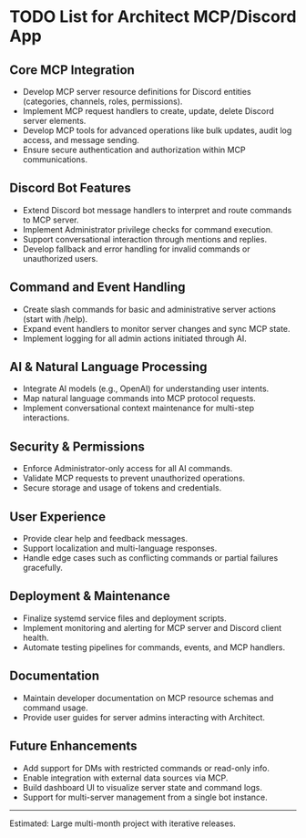 # TODO List for Architect MCP/Discord App

## Core MCP Integration
- Develop MCP server resource definitions for Discord entities (categories, channels, roles, permissions).
- Implement MCP request handlers to create, update, delete Discord server elements.
- Develop MCP tools for advanced operations like bulk updates, audit log access, and message sending.
- Ensure secure authentication and authorization within MCP communications.

## Discord Bot Features
- Extend Discord bot message handlers to interpret and route commands to MCP server.
- Implement Administrator privilege checks for command execution.
- Support conversational interaction through mentions and replies.
- Develop fallback and error handling for invalid commands or unauthorized users.

## Command and Event Handling
- Create slash commands for basic and administrative server actions (start with /help).
- Expand event handlers to monitor server changes and sync MCP state.
- Implement logging for all admin actions initiated through AI.

## AI & Natural Language Processing
- Integrate AI models (e.g., OpenAI) for understanding user intents.
- Map natural language commands into MCP protocol requests.
- Implement conversational context maintenance for multi-step interactions.

## Security & Permissions
- Enforce Administrator-only access for all AI commands.
- Validate MCP requests to prevent unauthorized operations.
- Secure storage and usage of tokens and credentials.

## User Experience
- Provide clear help and feedback messages.
- Support localization and multi-language responses.
- Handle edge cases such as conflicting commands or partial failures gracefully.

## Deployment & Maintenance
- Finalize systemd service files and deployment scripts.
- Implement monitoring and alerting for MCP server and Discord client health.
- Automate testing pipelines for commands, events, and MCP handlers.

## Documentation
- Maintain developer documentation on MCP resource schemas and command usage.
- Provide user guides for server admins interacting with Architect.

## Future Enhancements
- Add support for DMs with restricted commands or read-only info.
- Enable integration with external data sources via MCP.
- Build dashboard UI to visualize server state and command logs.
- Support for multi-server management from a single bot instance.


---

Estimated: Large multi-month project with iterative releases.
